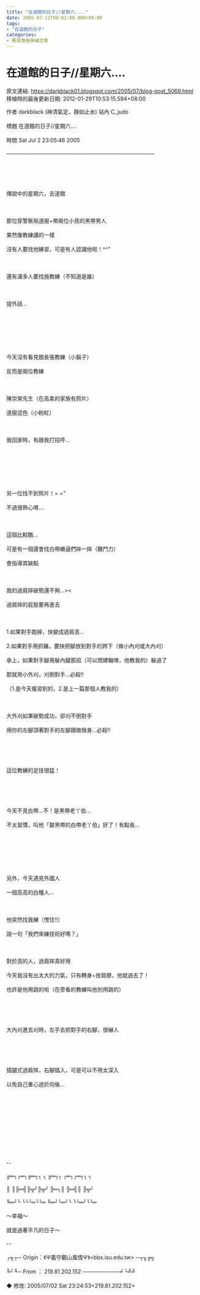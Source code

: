 ```yaml
---
title: "在道館的日子//星期六...."
date: 2005-07-11T08:01:00.000+08:00
tags: 
- "在道館的日子"
categories:
- 舊部落格移植文章
---
```


# 在道館的日子//星期六....

原文連結: https://darkblack01.blogspot.com/2005/07/blog-post_5069.html
移植時的最後更新日期: 2012-01-29T10:53:15.594+08:00

 作者  darkblack (神清氣定，靜如止水)                       站內  C_judo<br /><br /> 標題  在道館的日子//星期六....<br /><br /> 時間  Sat Jul  2 23:05:46 2005<br /><br />───────────────────────────────────────<br /><br />                                                                                <br /><br />                                                                                <br /><br />傳說中的星期六，去道館<br /><br />                                                                                <br /><br />那位穿警察局道服+帶兩位小孩的黑帶男人<br /><br />果然像教練講的一樣<br /><br />沒有人要找他練習，可是有人認識他啦！^^"<br /><br />                                                                                <br /><br />還有滿多人要找施教練（不知道是誰）<br /><br />                                                                                <br /><br />提外話...<br /><br />                                                                                <br /><br />                                                                                <br /><br />                                                                                <br /><br />今天沒有看見館長張教練（小鬍子）<br /><br />反而是兩位教練<br /><br />                                                                                <br /><br />陳崇榮先生（在高柔的家族有照片）<br /><br />道服逗色（小粉紅）<br /><br /><br /><br />我回家時，有跟我打招呼...<br /><br />                                                                                <br /><br />                                                                                <br /><br />                                                                                <br /><br />另一位找不到照片！= ="<br /><br />不過很熱心唷....<br /><br />                                                                                <br /><br />這個比較酷...<br /><br />可是有一個還會找白帶嫩逼們摔一摔（難鬥力）<br /><br />會指導其缺點<br /><br />                                                                                <br /><br />我的過肩摔破勢還不夠...><<br /><br />過肩摔的屁股要再進去<br /><br />                                                                                <br /><br />1.如果對手跑掉，快變成過肩丟...<br /><br />2.如果對手用抓豬，要快把腳放到對手的跨下（做小內刈或大內刈）<br /><br />  承上，如果對手腳用躲內腿那招（可以問建翰唷，他教我的）躲過了<br /><br />  那就用小外刈，刈倒對手...必殺!!<br /><br />（1.是今天複習到的，2.是上一篇那個人教我的）<br /><br />                                                                                <br /><br />大外刈如果破勢成功，卻刈不倒對手<br /><br />用你的左腳頂著對手的左腳跟做捨身...必殺!!<br /><br />                                                                                <br /><br />                                                                                <br /><br />這位教練的足技很猛！<br /><br />                                                                                <br /><br />                                                                                <br /><br />今天不見白帶...不！是黑帶老丫伯...<br /><br />不太習慣，叫他「變黑帶的白帶老丫伯」好了！有點長...<br /><br />                                                                                <br /><br />                                                                                <br /><br />                                                                                <br /><br />另外，今天遇見外國人<br /><br />一個高高的白種人...<br /><br />                                                                                <br /><br />他突然找我練（愣住!!）<br /><br />說一句「我們來練技術好嗎？」<br /><br />                                                                                <br /><br />對於高的人，過肩摔真好用<br /><br />今天我沒有出太大的力氣，只有轉身+放肩膀，他就過去了！<br /><br />也許是他用跳的啦（在旁看的教練叫他別用跳的）<br /><br />                                                                                <br /><br />                                                                                <br /><br />大內刈進去刈時，左手去抓對手的右腳，很嚇人<br /><br />                                                                                <br /><br />                                                                                <br /><br />插腿式過肩摔，右腳插入，可是可以不用太深入<br /><br />以免自己重心過於向後...<br /><br />                                                                                <br /><br />                                                                                <br /><br />                                                                                <br /><br />                                                                                <br /><br />                                                                                <br /><br />--<br /><br />╔═╮╭═╮╔═╮╮  ╮  ╔═╮╮    ╭═╮╭═╮╮  ╮<br /><br />║  ║╠═╣╠╦╯╠╦╯  ╠═╮║    ╠═╣║    ╠╦╯<br /><br />╚═╯╰  ╰╰╰═╰╰═  ╚═╯╰═╯╰  ╰╰═╯╰╰═<br /><br />   ～幸福～<br /><br />                                  就是過著平凡的日子～<br /><br />--<br /><br />┌╗┬─ Origin：《Ψ義守觀山風情Ψ》&lt;bbs.isu.edu.tw&gt; ─┬╖╔╗<br /><br />╚┘╙─ From  ： 219.81.202.152    ──────────╛└╝╝<br /><br />◆ 修改: 2005/07/02 Sat 23:24:53&lt;219.81.202.152&gt;<br /><br />  
